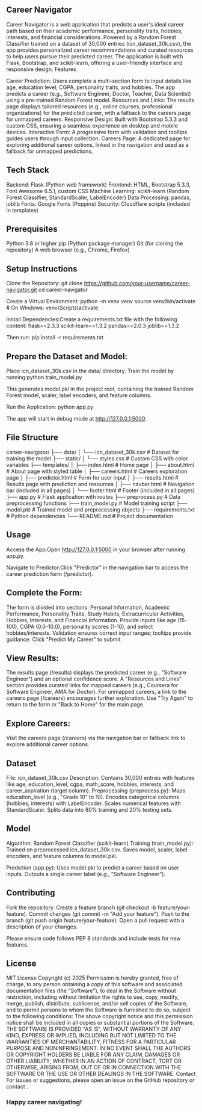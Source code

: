 ## Career Navigator
Career Navigator is a web application that predicts a user's ideal career path based on their academic performance, personality traits, hobbies, interests, and financial considerations. Powered by a Random Forest Classifier trained on a dataset of 30,000 entries (icn_dataset_30k.csv), the app provides personalized career recommendations and curated resources to help users pursue their predicted career. The application is built with Flask, Bootstrap, and scikit-learn, offering a user-friendly interface and responsive design.
Features

Career Prediction: Users complete a multi-section form to input details like age, education level, CGPA, personality traits, and hobbies. The app predicts a career (e.g., Software Engineer, Doctor, Teacher, Data Scientist) using a pre-trained Random Forest model.
Resources and Links: The results page displays tailored resources (e.g., online courses, professional organizations) for the predicted career, with a fallback to the careers page for unmapped careers.
Responsive Design: Built with Bootstrap 5.3.3 and custom CSS, ensuring a seamless experience on desktop and mobile devices.
Interactive Form: A progressive form with validation and tooltips guides users through input collection.
Careers Page: A dedicated page for exploring additional career options, linked in the navigation and used as a fallback for unmapped predictions.

## Tech Stack

Backend: Flask (Python web framework)
Frontend: HTML, Bootstrap 5.3.3, Font Awesome 6.5.1, custom CSS
Machine Learning: scikit-learn (Random Forest Classifier, StandardScaler, LabelEncoder)
Data Processing: pandas, joblib
Fonts: Google Fonts (Poppins)
Security: Cloudflare scripts (included in templates)

## Prerequisites

Python 3.8 or higher
pip (Python package manager)
Git (for cloning the repository)
A web browser (e.g., Chrome, Firefox)

## Setup Instructions

Clone the Repository:
git clone https://github.com/your-username/career-navigator.git
cd career-navigator


Create a Virtual Environment:
python -m venv venv
source venv/bin/activate  # On Windows: venv\Scripts\activate


Install Dependencies:Create a requirements.txt file with the following content:
flask==2.3.3
scikit-learn==1.3.2
pandas==2.0.3
joblib==1.3.2

Then run:
pip install -r requirements.txt


## Prepare the Dataset and Model:

Place icn_dataset_30k.csv in the data/ directory.
Train the model by running:python train_model.py

This generates model.pkl in the project root, containing the trained Random Forest model, scaler, label encoders, and feature columns.


Run the Application:
python app.py

The app will start in debug mode at http://127.0.0.1:5000.


## File Structure
career-navigator/
├── data/
│   └── icn_dataset_30k.csv     # Dataset for training the model
├── static/
│   └── styles.css              # Custom CSS with color variables
├── templates/
│   ├── index.html              # Home page
│   ├── about.html              # About page with styled table
│   ├── careers.html            # Careers exploration page
│   ├── predictor.html          # Form for user input
│   ├── results.html            # Results page with prediction and resources
│   ├── navbar.html             # Navigation bar (included in all pages)
│   └── footer.html             # Footer (included in all pages)
├── app.py                      # Flask application with routes
├── preprocess.py               # Data preprocessing functions
├── train_model.py              # Model training script
├── model.pkl                   # Trained model and preprocessing objects
├── requirements.txt            # Python dependencies
└── README.md                   # Project documentation

## Usage

Access the App:Open http://127.0.0.1:5000 in your browser after running app.py.

Navigate to Predictor:Click "Predictor" in the navigation bar to access the career prediction form (/predictor).

## Complete the Form:

The form is divided into sections: Personal Information, Academic Performance, Personality Traits, Study Habits, Extracurricular Activities, Hobbies, Interests, and Financial Information.
Provide inputs like age (15-100), CGPA (0.0-10.0), personality scores (1-10), and select hobbies/interests.
Validation ensures correct input ranges; tooltips provide guidance.
Click "Predict My Career" to submit.


## View Results:

The results page (/results) displays the predicted career (e.g., "Software Engineer") and an optional confidence score.
A "Resources and Links" section provides curated links for mapped careers (e.g., Coursera for Software Engineer, AMA for Doctor).
For unmapped careers, a link to the careers page (/careers) encourages further exploration.
Use "Try Again" to return to the form or "Back to Home" for the main page.


## Explore Careers:

Visit the careers page (/careers) via the navigation bar or fallback link to explore additional career options.



## Dataset

File: icn_dataset_30k.csv
Description: Contains 30,000 entries with features like age, education_level, cgpa, math_score, hobbies, interests, and career_aspiration (target column).
Preprocessing (preprocess.py):
Maps education_level (e.g., "Grade 10" to 10).
Encodes categorical columns (hobbies, interests) with LabelEncoder.
Scales numerical features with StandardScaler.
Splits data into 80% training and 20% testing sets.



## Model

Algorithm: Random Forest Classifier (scikit-learn)
Training (train_model.py):
Trained on preprocessed icn_dataset_30k.csv.
Saves model, scaler, label encoders, and feature columns to model.pkl.


Prediction (app.py):
Uses model.pkl to predict a career based on user inputs.
Outputs a single career label (e.g., "Software Engineer").


## Contributing

Fork the repository.
Create a feature branch (git checkout -b feature/your-feature).
Commit changes (git commit -m "Add your feature").
Push to the branch (git push origin feature/your-feature).
Open a pull request with a description of your changes.

Please ensure code follows PEP 8 standards and include tests for new features.
## License
MIT License
Copyright (c) 2025 
Permission is hereby granted, free of charge, to any person obtaining a copy of this software and associated documentation files (the "Software"), to deal in the Software without restriction, including without limitation the rights to use, copy, modify, merge, publish, distribute, sublicense, and/or sell copies of the Software, and to permit persons to whom the Software is furnished to do so, subject to the following conditions:
The above copyright notice and this permission notice shall be included in all copies or substantial portions of the Software.
THE SOFTWARE IS PROVIDED "AS IS", WITHOUT WARRANTY OF ANY KIND, EXPRESS OR IMPLIED, INCLUDING BUT NOT LIMITED TO THE WARRANTIES OF MERCHANTABILITY, FITNESS FOR A PARTICULAR PURPOSE AND NONINFRINGEMENT. IN NO EVENT SHALL THE AUTHORS OR COPYRIGHT HOLDERS BE LIABLE FOR ANY CLAIM, DAMAGES OR OTHER LIABILITY, WHETHER IN AN ACTION OF CONTRACT, TORT OR OTHERWISE, ARISING FROM, OUT OF OR IN CONNECTION WITH THE SOFTWARE OR THE USE OR OTHER DEALINGS IN THE SOFTWARE.
Contact
For issues or suggestions, please open an issue on the GitHub repository or contact .

### Happy career navigating!
